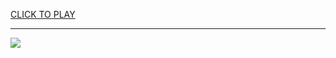 
<a href="https://premium76.site?title=google_dino_game_unblocked&ref=13M">CLICK TO PLAY</a></h3>
<hr>

<a href="https://premium76.site?title=google_dino_game_unblocked&ref=13M"><img src="https://clearcache.store/games.png"></a>



